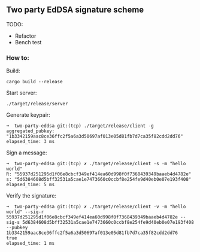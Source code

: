 ## Two party EdDSA signature scheme

TODO:

* Refactor
* Bench test

### How to:

Build:

```
cargo build --release
```

Start server:

```
./target/release/server
```

Generate keypair:

```
➜  two-party-eddsa git:(tcp) ./target/release/client -g
aggregated_pubkey: "1b3342159aac8ce36ffc2f5a6a3d50697af013e05d81fb7d7ca35f82cdd2dd76"
elapsed_time: 3 ms
```

Sign a message:

```
➜  two-party-eddsa git:(tcp) ✗ ./target/release/client -s -m "hello world"
R: "55937d251295d1f06e8cbcf349ef414ea60d998f0f7368439349baaeb4d4782e"
s: "5d6384608d5bff32531a5cae1e7473660c0ccbf8e254fe9d40eb0e07e193f408"
elapsed_time: 5 ms
```

Verify the signature:

```
➜  two-party-eddsa git:(tcp) ✗ ./target/release/client -v -m "hello world" --sig-r 55937d251295d1f06e8cbcf349ef414ea60d998f0f7368439349baaeb4d4782e --sig-s 5d6384608d5bff32531a5cae1e7473660c0ccbf8e254fe9d40eb0e07e193f408 --pubkey 1b3342159aac8ce36ffc2f5a6a3d50697af013e05d81fb7d7ca35f82cdd2dd76
true
elapsed_time: 1 ms
```



